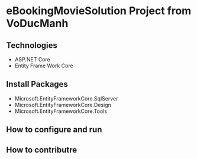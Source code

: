 # eBookingMovieSolution Project from VoDucManh
## Technologies
- ASP.NET Core
- Entity Frame Work Core
## Install Packages
- Microsoft.EntityFrameworkCore.SqlServer
- Microsoft.EntityFrameworkCore.Design
- Microsoft.EntityFrameworkCore.Tools
## How to configure and run
## How to contributre